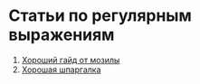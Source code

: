 # Статьи по регулярным выражениям
1.  [Хороший гайд от мозилы](https://developer.mozilla.org/ru/docs/Web/JavaScript/Guide/Regular_Expressions)
2.  [Хорошая шпаргалка](https://habr.com/ru/post/506994/)
